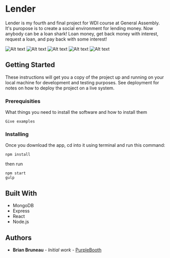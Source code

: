 # Lender

Lender is my fourth and final project for WDI course at General Assembly. It's puropose is to create a social environment for lending money. Now anybody can be a loan shark! Loan money, get back money with interest, request a loan, and pay back with some interest!

![Alt text](./img/lenderShot.png?raw=true "Lender App")
![Alt text](./img/wire1.png?raw=true "Wireframes")
![Alt text](./img/wire2.png?raw=true )
![Alt text](./img/wire3.png?raw=true )
![Alt text](./img/wire4.png?raw=true )

## Getting Started

These instructions will get you a copy of the project up and running on your local machine for development and testing purposes. See deployment for notes on how to deploy the project on a live system.

### Prerequisities

What things you need to install the software and how to install them

```
Give examples
```

### Installing

Once you download the app, cd into it using terminal and run this command:

```
npm install
```

then run

```
npm start
gulp
```

## Built With

* MongoDB
* Express
* React
* Node.js

## Authors

* **Brian Bruneau** - *Initial work* - [PurpleBooth](https://github.com/PurpleBooth)

